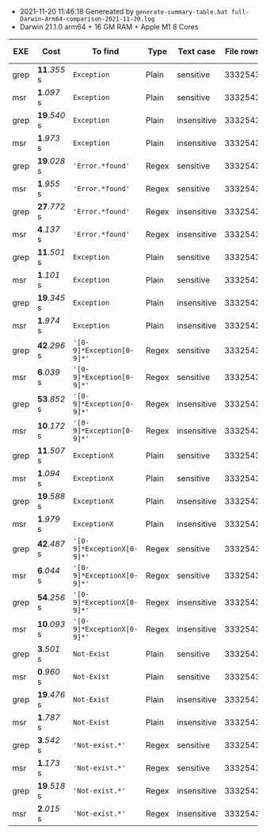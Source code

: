 * 2021-11-20 11:46:18  Genereated by ```generate-summary-table.bat full-Darwin-Arm64-comparison-2021-11-20.log``` 
* Darwin 21.1.0 arm64 + 16 GM RAM + Apple M1 8 Cores 

| EXE | Cost | To find | Type | Text case | File rows | File size | System Info |
| -- | -- | -- | -- | -- | -- | -- | -- |
| grep | **11**.*355* s | ```Exception``` | Plain | sensitive | 3332543 | 1.39 GB |  |
| msr | **1**.*097* s | ```Exception``` | Plain | sensitive | 3332543 | 1.39 GB |  |
| grep | **19**.*540* s | ```Exception``` | Plain | insensitive | 3332543 | 1.39 GB |  |
| msr | **1**.*973* s | ```Exception``` | Plain | insensitive | 3332543 | 1.39 GB |  |
| grep | **19**.*028* s | ```'Error.*found'``` | Regex | sensitive | 3332543 | 1.39 GB |  |
| msr | **1**.*955* s | ```'Error.*found'``` | Regex | sensitive | 3332543 | 1.39 GB |  |
| grep | **27**.*772* s | ```'Error.*found'``` | Regex | insensitive | 3332543 | 1.39 GB |  |
| msr | **4**.*137* s | ```'Error.*found'``` | Regex | insensitive | 3332543 | 1.39 GB |  |
| grep | **11**.*501* s | ```Exception``` | Plain | sensitive | 3332543 | 1.39 GB |  |
| msr | **1**.*101* s | ```Exception``` | Plain | sensitive | 3332543 | 1.39 GB |  |
| grep | **19**.*345* s | ```Exception``` | Plain | insensitive | 3332543 | 1.39 GB |  |
| msr | **1**.*974* s | ```Exception``` | Plain | insensitive | 3332543 | 1.39 GB |  |
| grep | **42**.*296* s | ```'[0-9]*Exception[0-9]*'``` | Regex | sensitive | 3332543 | 1.39 GB |  |
| msr | **6**.*039* s | ```'[0-9]*Exception[0-9]*'``` | Regex | sensitive | 3332543 | 1.39 GB |  |
| grep | **53**.*852* s | ```'[0-9]*Exception[0-9]*'``` | Regex | insensitive | 3332543 | 1.39 GB |  |
| msr | **10**.*172* s | ```'[0-9]*Exception[0-9]*'``` | Regex | insensitive | 3332543 | 1.39 GB |  |
| grep | **11**.*507* s | ```ExceptionX``` | Plain | sensitive | 3332543 | 1.39 GB |  |
| msr | **1**.*094* s | ```ExceptionX``` | Plain | sensitive | 3332543 | 1.39 GB |  |
| grep | **19**.*588* s | ```ExceptionX``` | Plain | insensitive | 3332543 | 1.39 GB |  |
| msr | **1**.*979* s | ```ExceptionX``` | Plain | insensitive | 3332543 | 1.39 GB |  |
| grep | **42**.*487* s | ```'[0-9]*ExceptionX[0-9]*'``` | Regex | sensitive | 3332543 | 1.39 GB |  |
| msr | **6**.*044* s | ```'[0-9]*ExceptionX[0-9]*'``` | Regex | sensitive | 3332543 | 1.39 GB |  |
| grep | **54**.*256* s | ```'[0-9]*ExceptionX[0-9]*'``` | Regex | insensitive | 3332543 | 1.39 GB |  |
| msr | **10**.*093* s | ```'[0-9]*ExceptionX[0-9]*'``` | Regex | insensitive | 3332543 | 1.39 GB |  |
| grep | **3**.*501* s | ```Not-Exist``` | Plain | sensitive | 3332543 | 1.39 GB |  |
| msr | **0**.*960* s | ```Not-Exist``` | Plain | sensitive | 3332543 | 1.39 GB |  |
| grep | **19**.*476* s | ```Not-Exist``` | Plain | insensitive | 3332543 | 1.39 GB |  |
| msr | **1**.*787* s | ```Not-Exist``` | Plain | insensitive | 3332543 | 1.39 GB |  |
| grep | **3**.*542* s | ```'Not-exist.*'``` | Regex | sensitive | 3332543 | 1.39 GB |  |
| msr | **1**.*173* s | ```'Not-exist.*'``` | Regex | sensitive | 3332543 | 1.39 GB |  |
| grep | **19**.*518* s | ```'Not-exist.*'``` | Regex | insensitive | 3332543 | 1.39 GB |  |
| msr | **2**.*015* s | ```'Not-exist.*'``` | Regex | insensitive | 3332543 | 1.39 GB |  |
